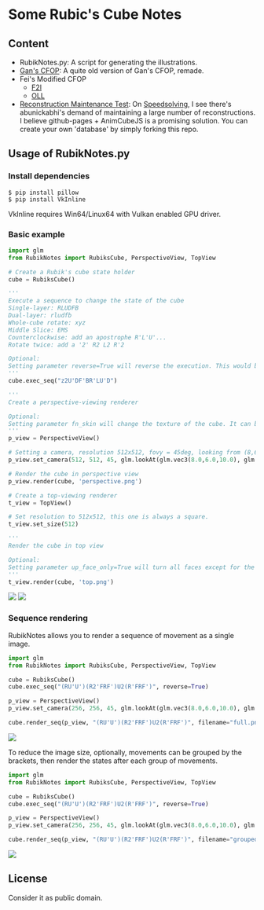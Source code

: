 # Some Rubic's Cube Notes

## Content

* RubikNotes.py: A script for generating the illustrations.
* [Gan's CFOP](CFOPRemade): A quite old version of Gan's CFOP, remade.
* Fei's Modified CFOP
  * [F2l](FeiF2L)
  * [OLL](FeiOLL)
* [Reconstruction Maintenance Test](Reconstruction): On [Speedsolving](https://www.speedsolving.com/threads/better-way-of-maintaining-personal-reconstructions.79746/), I see there's abunickabhi's demand of maintaining a large number of reconstructions. I believe github-pages + AnimCubeJS is a promising solution. You can create your own 'database' by simply forking this repo.

## Usage of RubikNotes.py

### Install dependencies

```
$ pip install pillow
$ pip install VkInline
```
VkInline requires Win64/Linux64 with Vulkan enabled GPU driver.

### Basic example

```python
import glm
from RubikNotes import RubiksCube, PerspectiveView, TopView

# Create a Rubik's cube state holder
cube = RubiksCube() 

'''
Execute a sequence to change the state of the cube
Single-layer: RLUDFB
Dual-layer: rludfb
Whole-cube rotate: xyz
Middle Slice: EMS
Counterclockwise: add an apostrophe R'L'U'...
Rotate twice: add a '2' R2 L2 R'2

Optional: 
Setting parameter reverse=True will reverse the execution. This would be helpful if you are making an illustration for a tutorial.
'''
cube.exec_seq("z2U'DF'BR'LU'D")

'''
Create a perspective-viewing renderer

Optional:
Setting parameter fn_skin will change the texture of the cube. It can be any image file.
'''
p_view = PerspectiveView()

# Setting a camera, resolution 512x512, fovy = 45deg, looking from (8,6,10) to (0,-0.5,0)
p_view.set_camera(512, 512, 45, glm.lookAt(glm.vec3(8.0,6.0,10.0), glm.vec3(0.0,-0.5,0.0), glm.vec3(0.0, 1.0, 0.0)))

# Render the cube in perspective view
p_view.render(cube, 'perspective.png')

# Create a top-viewing renderer
t_view = TopView()

# Set resolution to 512x512, this one is always a square.
t_view.set_size(512)

'''
Render the cube in top view

Optional:
Setting parameter up_face_only=True will turn all faces except for the upper face into grey.
'''
t_view.render(cube, 'top.png')
```

![](perspective.png)
![](top.png)

### Sequence rendering

RubikNotes allows you to render a sequence of movement as a single image.

```python
import glm
from RubikNotes import RubiksCube, PerspectiveView, TopView

cube = RubiksCube()
cube.exec_seq("(RU'U')(R2'FRF')U2(R'FRF')", reverse=True)

p_view = PerspectiveView()
p_view.set_camera(256, 256, 45, glm.lookAt(glm.vec3(8.0,6.0,10.0), glm.vec3(0.0,-0.5,0.0), glm.vec3(0.0, 1.0, 0.0)))

cube.render_seq(p_view, "(RU'U')(R2'FRF')U2(R'FRF')", filename="full.png")
```
![](full.png)

To reduce the image size, optionally, movements can be grouped by the brackets, then render the states after each group of movements.

```python
import glm
from RubikNotes import RubiksCube, PerspectiveView, TopView

cube = RubiksCube()
cube.exec_seq("(RU'U')(R2'FRF')U2(R'FRF')", reverse=True)

p_view = PerspectiveView()
p_view.set_camera(256, 256, 45, glm.lookAt(glm.vec3(8.0,6.0,10.0), glm.vec3(0.0,-0.5,0.0), glm.vec3(0.0, 1.0, 0.0)))

cube.render_seq(p_view, "(RU'U')(R2'FRF')U2(R'FRF')", filename="grouped.png", grouped = True)
```

![](grouped.png)

## License
Consider it as public domain.
